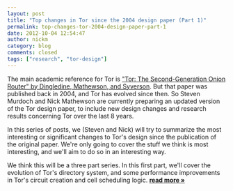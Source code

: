 ```yaml
---
layout: post
title: "Top changes in Tor since the 2004 design paper (Part 1)"
permalink: top-changes-tor-2004-design-paper-part-1
date: 2012-10-04 12:54:47
author: nickm
category: blog
comments: closed
tags: ["research", "tor-design"]
---
```


The main academic reference for Tor is ["Tor: The Second-Generation Onion Router" by Dingledine, Mathewson, and Syverson](https://svn.torproject.org/svn/projects/design-paper/tor-design.pdf). But that paper was published back in 2004, and Tor has evolved since then. So Steven Murdoch and Nick Mathewson are currently preparing an updated version of the Tor design paper, to include new design changes and research results concerning Tor over the last 8 years.

In this series of posts, we (Steven and Nick) will try to summarize the most interesting or significant changes to Tor's design since the publication of the original paper. We're only going to cover the stuff we think is most interesting, and we'll aim to do so in an interesting way.

We think this will be a three part series. In this first part, we'll cover the evolution of Tor's directory system, and some performance improvements in Tor's circuit creation and cell scheduling logic. [**read more »**](https://blog.torproject.org/blog/top-changes-tor-2004-design-paper-part-1)
